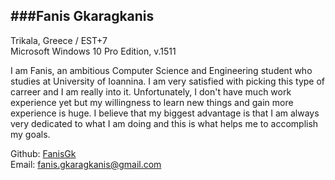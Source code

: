 ###Fanis Gkaragkanis
----
Trikala, Greece / EST+7   
Microsoft Windows 10 Pro Edition, v.1511

I am Fanis, an ambitious Computer Science and Engineering student who studies at University of Ioannina. 
I am very satisfied with picking this type of carreer and I am really into it. 
Unfortunately, I don't have much work experience yet but my willingness to learn new things and gain more experience is huge. 
I believe that my biggest advantage is that I am always very dedicated to what I am doing and this is what helps me to accomplish my goals. 

Github: [FanisGk](https://github.com/FanisGk)  
Email: [fanis.gkaragkanis@gmail.com](mailto:fanis.gkaragkanis@gmail.com)
